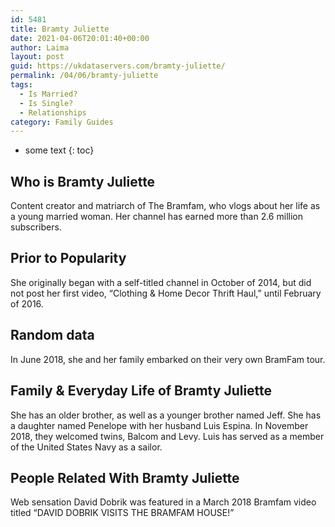 ```yaml
---
id: 5481
title: Bramty Juliette
date: 2021-04-06T20:01:40+00:00
author: Laima
layout: post
guid: https://ukdataservers.com/bramty-juliette/
permalink: /04/06/bramty-juliette
tags:
  - Is Married?
  - Is Single?
  - Relationships
category: Family Guides
---
```


* some text
{: toc}


## Who is Bramty Juliette
                  
                  
                  
Content creator and matriarch of The Bramfam, who vlogs about her life as a young married woman. Her channel has earned more than 2.6 million subscribers. 
                  
              
            
              
            
                
                
                
## Prior to Popularity
                  
                  
                  
She originally began with a self-titled channel in October of 2014, but did not post her first video, &#8220;Clothing & Home Decor Thrift Haul,&#8221; until February of 2016. 
                  
              
            
              
            
                
                
                
## Random data
                  
                  
                  
In June 2018, she and her family embarked on their very own BramFam tour.
                  
              
            
              
            
                
                
                
## Family & Everyday Life of Bramty Juliette
                  
                  
                  
She has an older brother, as well as a younger brother named Jeff. She has a daughter named Penelope with her husband Luis Espina. In November 2018, they welcomed twins, Balcom and Levy. Luis has served as a member of the United States Navy as a sailor. 
                  
              
            
              
            
                
                
                
## People Related With Bramty Juliette
                  
                  
                  
Web sensation David Dobrik was featured in a March 2018 Bramfam video titled &#8220;DAVID DOBRIK VISITS THE BRAMFAM HOUSE!&#8221;  
                  
              
            
              
            
                
              
            
              
              
            
            
              
            
          
          
          
